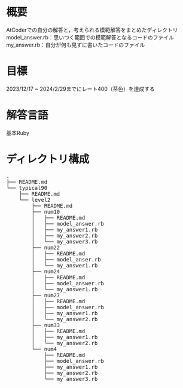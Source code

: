 # 概要
AtCoderでの自分の解答と，考えられる模範解答をまとめたディレクトリ  
model_answer.rb：思いつく範囲での模範解答となるコードのファイル  
my_answer.rb：自分が何も見ずに書いたコードのファイル  

# 目標
2023/12/17 ~ 2024/2/29までにレート400（茶色）を達成する

# 解答言語
基本Ruby

# ディレクトリ構成
<pre>
.
├── README.md
└── typical90
    ├── README.md
    └── level2
        ├── README.md
        ├── num10
        │   ├── README.md
        │   ├── model_answer.rb
        │   ├── my_answer1.rb
        │   ├── my_answer2.rb
        │   └── my_answer3.rb
        ├── num22
        │   ├── README.md
        │   ├── model_anser.rb
        │   └── my_answer1.rb
        ├── num24
        │   ├── README.md
        │   ├── model_answer.rb
        │   └── my_answer1.rb
        ├── num27
        │   ├── README.md
        │   ├── model_answer.rb
        │   ├── my_answer1.rb
        │   └── my_answer2.rb
        ├── num33
        │   ├── README.md
        │   ├── my_answer1.rb
        │   └── my_answer2.rb
        └── num4
            ├── README.md
            ├── model_answer.rb
            ├── my_answer1.rb
            ├── my_answer2.rb
            └── my_answer3.rb
</pre>